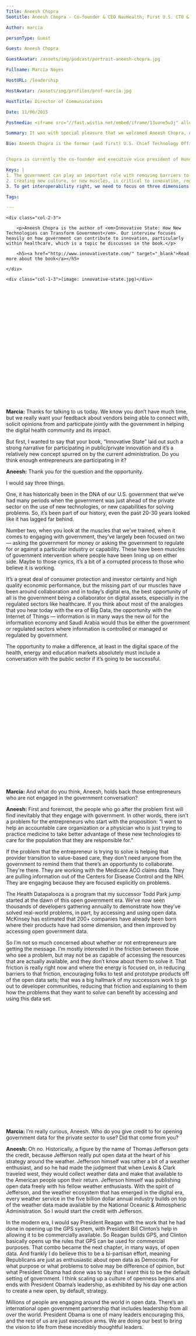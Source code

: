 ```yaml
---
Title: Aneesh Chopra
Seotitle: Aneesh Chopra - Co-founder & CEO NavHealth; First U.S. CTO & Former Virginia Sec. of Technology

Author: marcia

personType: Guest

Guest: Aneesh Chopra

GuestAvatar: /assets/img/podcast/portrait-aneesh-chopra.jpg

Fullname: Marcia Noyes

HostURL: /leadership

HostAvatar: /assets/img/profiles/prof-marcia.jpg

HostTitle: Director of Communications

Date: 11/06/2015

Postmedia: <iframe src="//fast.wistia.net/embed/iframe/13uone5u3j" allowtransparency="true" frameborder="0" scrolling="no" class="wistia_embed" name="wistia_embed" allowfullscreen mozallowfullscreen webkitallowfullscreen oallowfullscreen msallowfullscreen width="500" height="318"></iframe><script src="//fast.wistia.net/assets/external/E-v1.js" async></script>

Summary: It was with special pleasure that we welcomed Aneesh Chopra, America's first Chief Technology Officer, for a quick discussion around how the government plays a role with healthcare innovation. We learned how the public and private sectors can play together, about the importance of creating new muscles, and the importance of demand for interoperability.

Bio: Aneesh Chopra is the former (and first) U.S. Chief Technology Officer. As an Assistant to the President, he designed the National Wireless Initiative, helped launch Startup America, and executed an "open innovation" strategy across the government built on private sector collaboration - opening up data, convening on standards and staffing "lean government startups." He is the author of the book, _Innovative State: How New Technologies can Transform Government_, focused on how we can tap entrepreneurial problem solvers to address challenges in health, energy and education markets among other public and regulated sectors.


Chopra is currently the co-founder and executive vice president of Hunch Analytics, a technology firm focused on improving the productivity of public and regulated sectors of the economy through data analytics. He serves as a Member of the Council on Virginia’s Future and is an inaugural Walter Shorenstein Media and Democracy Fellow at Harvard’s Kennedy School of Government. In 2011, Chopra was named to _Modern Healthcare's_ list of the 100 Most Influential People in Healthcare and in 2008, to _Government Technology_ magazine's Top 25 in their _Doers, Dreamers, and Drivers_ issue. Chopra earned his master's degree in public policy from Harvard University in 1997 and his bachelor's degree from The Johns Hopkins University in 1994.

Keys: |
1. The government can play an important role with removing barriers to entry for entrepreneurs and the private sector.
2. Creating new culture, or new muscles, is critical to innovation, regardless if we're talking about the public or the private sector.
3. To get interoperability right, we need to focus on three dimensions: demand, culture, and technology.

Tags:

---
```

<div class="cf ctz-wang-top-ad">

	<div class="col-2-3">

		<p>Aneesh Chopra is the author of <em>Innovative State: How New Technologies can Transform Government</em>. Our interview focuses heavily on how government can contribute to innovation, particularly within healthcare, which is a topic he discusses in the book.</p>

		<h5><a href="http://www.innovativestate.com/" target="_blank">Read more about the book</a></h5>

	</div>

	<div class="col-1-3">(image: innovative-state.jpg)</div>
</div>

<script src="//fast.wistia.com/assets/external/E-v1.js" async></script>

<div class="wistia_embed wistia_async_eyo8xnnw3b" style="height:318px;width:500px"> </div>

**Marcia:** Thanks for talking to us today. We know you don’t have much time, but we really want your feedback about vendors being able to connect with, solicit opinions from and participate jointly with the government in helping the digital health community and its impact.

But first, I wanted to say that your book, “Innovative State” laid out such a strong narrative for participating in public/private innovation and it’s a relatively new concept spurred on by the current administration. Do you think enough entrepreneurs are participating in it?

**Aneesh:** Thank you for the question and the opportunity.

I would say three things.

One, it has historically been in the DNA of our U.S. government that we’ve had many periods when the government was just ahead of the private sector on the use of new technologies, or new capabilities for solving problems. So, it’s been part of our history, even the past 20-30 years looked like it has lagged far behind.

Number two, when you look at the muscles that we’ve trained, when it comes to engaging with government, they’ve largely been focused on two — asking the government for money or asking the government to regulate for or against a particular industry or capability. These have been muscles of government intervention where people have been lining up on either side. Maybe to those cynics, it’s a bit of a corrupted process to those who believe it is working.

It’s a great deal of consumer protection and investor certainty and high quality economic performance, but the missing part of our muscles have been around collaboration and in today’s digital era, the best opportunity of all is the government being a collaborator on digital assets, especially in the regulated sectors like healthcare. If you think about most of the analogies that you hear today with the era of Big Data, the opportunity with the Internet of Things — information is in many ways the new oil for the information economy and Saudi Arabia would thus be either the government or regulated sectors where information is controlled or managed or regulated by government.

The opportunity to make a difference, at least in the digital space of the health, energy and education markets absolutely must include a conversation with the public sector if it’s going to be successful.

<div class="wistia_embed wistia_async_zjlk50eoa0" style="height:318px;width:500px"> </div>

**Marcia:** And what do you think, Aneesh, holds back those entrepreneurs who are not engaged in the government conversation?

**Aneesh:** First and foremost, the people who go after the problem first will find inevitably that they engage with government. In other words, there isn’t a problem for the entrepreneurs who start with the proposition: “I want to help an accountable care organization or a physician who is just trying to practice medicine to take better advantage of these new technologies to care for the population that they are responsible for.”

If the problem that the entrepreneur is trying to solve is helping that provider transition to value-based care, they don’t need anyone from the government to remind them that there’s an opportunity to collaborate. They're there. They are working with the Medicare ACO claims data. They are pulling information out of the Centers for Disease Control and the NIH. They are engaging because they are focused explicitly on problems.

The Health Datapalooza is a program that my successor Todd Park jump started at the dawn of this open government era. We’ve now seen thousands of developers gathering annually to demonstrate how they’ve solved real-world problems, in part, by accessing and using open data. McKinsey has estimated that 200+ companies have already been born where their products have had some dimension, and then improved by accessing open government data.

So I’m not so much concerned about whether or not entrepreneurs are getting the message. I’m mostly interested in the friction between those who see a problem, but may not be as capable of accessing the resources that are actually available, and they don’t know about them to solve it. That friction is really right now and where the energy is focused on, in reducing barriers to that friction, encouraging folks to test and prototype products off of the open data sets; that was a big hallmark of my successors work to go out to developer communities, reducing that friction and explaining to them how the problems that they want to solve can benefit by accessing and using this data set.

<div class="wistia_embed wistia_async_zi2qis1wmy" style="height:318px;width:500px"> </div>

**Marcia:** I’m really curious, Aneesh. Who do you give credit to for opening government data for the private sector to use? Did that come from you?

**Aneesh:** Oh no. Historically, a figure by the name of Thomas Jefferson gets the credit, because Jefferson really put open data at the heart of his strategy around the weather. Jefferson himself was rather a bit of a weather enthusiast, and so he had made the judgment that when Lewis & Clark traveled west, they would collect weather data and make that available to the American people upon their return. Jefferson himself was publishing open data freely with his fellow weather enthusiasts. With the spirit of Jefferson, and the weather ecosystem that has emerged in the digital era, every weather service in the five billion dollar annual industry builds on top of the weather data made available by the National Oceanic & Atmospheric Administration. So I would start the credit with Jefferson.

In the modern era, I would say President Reagan with the work that he had done in opening up the GPS system, with President Bill Clinton’s help in allowing it to be commercially available. So Reagan builds GPS, and Clinton basically opens up the rules that GPS can be used for commercial purposes. That combo became the next chapter, in many ways, of open data. And frankly I do believe this to be a bi-partisan effort, meaning Republicans are just as enthusiastic about open data as Democrats. For what purpose or what problems to solve may be difference of opinion, but what President Obama had done was to say that I want this to be the default setting of government. I think scaling up a culture of openness begins and ends with President Obama’s leadership, as exhibited by his day one action to create a new open, by default, strategy.

Millions of people are engaging around the world in open data. There’s an international open government partnership that includes leadership from all over the world. President Obama is one of many leaders encouraging this, and the rest of us are just execution arms. We are doing our best to bring the vision to life from these incredibly thoughtful leaders.

<div class="wistia_embed wistia_async_xmw1vyq4w5" style="height:318px;width:500px"> </div>

**Marcia:** As I read your book, your example of the 1904 Boston Fire that left the city burning, it really illustrates what can happen when an industry or government doesn’t address compatibility or standardization issues and of course we have that issue today in healthcare. Companies like ours at Catalyze are bridging that gap between new technologies and providers, but what more do you think can be done in that regard?

**Aneesh:** In my view, interoperability has three dimensions:

1) Demand for it. Because of the shift in payment, today, three, five, eight percent of a provider’s income is tied to value-based or alternative payment models, where they are actually incentivized to go build up a larger portfolio of information about the patients they are responsible for. As that moves up as a share of their income, the demand from the delivery system for interoperability will grow. Today, it’s not absolutely necessary to be interoperable, if you are entirely fee-for-service, because it’s useful to reduce errors, but it’s not mission critical. The demand signal for this, I think, is tied very closely to the pace of payment reform, which has only been accelerating in the public sector, now that Secretary Burwell has said that she wants 50 percent of all Medicare payments through alternative payment models by 2018. So that's number one.

2) Cultural. Today, when you and I walk into the Gap and buy something, the clerk hands us a copy of our receipt. There’s a sign on the wall that says, “Tell us if the clerk didn’t give you a copy of your receipt.” The default in retail is: information is shared. Unfortunately, we’ve seen a culture where by and large that’s not the default. You discharge out of a hospital and you’re supposed to get a discharge plan. It’s supposed to be made available to you in electronic form. Yet, two-thirds of hospitals in America publicly reported in Stage 1 Meaningful Use that not a single patient requested an electronic copy of that care plan. Is that because the patients don’t want it? Or is that because the culture is not yet attuned to the notion, like at the Gap, where you get that copy on your way out the door by default? In my humble argument, that’s more of a cultural issue than anything else.

3) Last but not least is a technical matter. We have been grappling with the technical standards in interoperability for many years and we’ve largely been building our interoperability strategy around documents. Can I assemble a digital version of a manila folder and ship that across the delivery system? Largely that’s a  use case of a patient being in front of me, so I quickly grab all the information about their history so I don’t make any mistakes and I can close any care gaps. That’s an interesting problem and we’ve made a great deal of progress in moving those documents around, both on the privacy, security and technical side. But for the apps ecosystem that we all envision emerging, and what I hope Catalyze and others will bring to life , we need access to discrete data. We want to reduce the friction of having to convert information to documents and then parse those documents back into information. We loose a lot in that translation step. So, HL7/FHIR gives us the opportunity to leapfrog this document exchange era and move into the discrete data exchange era. More importantly, regulation has already started to define it. Just because I can transmit discrete data doesn’t mean that we mean the same thing when it’s transmitted. So at a minimum, a meds list in a Meaningful Use Stage 2 certified EHR will be the same as a meds list from another vendor in Stage 2 certified EHR, because they both agree to transform that data at the edge to comply with the RxNorm standards, so that when they share, it’s in a common language. This notion of moving to discrete data and on standardized content — this is the step that we are taking and I think the final hurdle on the technology front is regulating that there is one person who has the right to that data, end of story, and that’s the patient. So Meaningful Use Stage 3 just went final and basically said that the patient deserves the choice of whatever API endpoint that they choose — the app of their choice that can consume that FHIR API on that standardized common data set. And that’s where we are today and why I’m so excited that for the first time we can have plug-and-play apps as part of this ecosystem.

<div class="wistia_embed wistia_async_6qhtpmpci6" style="height:318px;width:500px"> </div>

**Marcia:** I think the key takeaway from your book is the promise that information is becoming more connected between private sector and the government and by doing so it will make it much more efficient for all those who depend upon the government for a better America. As you look back on the legacy that you left as the first U.S. Chief of Technology, and then with your successor Todd Park and later Megan Smith, what are you most proud of?

**Aneesh:** For me, I’m most proud that Todd took the job after me, because I love that man like a brother, and I think he has taken the capacities of this country to the next level. So that’s my narrow proudest accomplishment was recruiting Todd.

But more broadly, I’m most proud that we brought to life what the President stood for in opening the government up by default. We really had to tackle the cultural and policy challenges as we moved toward the era of open connected APIs, cloud first, mobile first, etc. These technologies are certainly coming online faster and better, and they are being deployed in ways that we expected them to, whether it be in the recovery of healthcare.gov, or in some of the lean startup activities that we prototyped in the first term.

I’m most proud that we’ve set a new culture and created new muscle in the problem-solving gym, which says that if you want to tackle an issue in the 21st century, yes, you might want to look to regulate; yes, you might want the government to fund or operationalize something, but you might equally look to the government to play that convening role. To think about more data sets that may be available, either that are not public today but could be, or those that are available but not in machine readable form, or for the government to play a role as a Switzerland or convener on standards that lower barriers to interoperability and foster more collaboration, or even running government programs themselves more like a lean startup, which is now the new default.

Last but certainly not least, tapping into the expertise of the American people through challenges and prizes so we don’t rely on the same beltway bandits to solve every problem that the government puts out on the technology domain. We allow people in all walks of life and every corner of the country to participate by visiting [challenge.gov]("http://challenge.gov"). I think these muscles — we started them in the first term, under the President’s leadership and we’ve seen them scale up with Todd and Megan. I don’t really want to put too much emphasis on us, meaning this CTO role; we are just a mechanism by which this capability is being brought to life. It’s the tens of thousands of government employees, every single day that are using these new policy muscles to solve problems. That’s what is exciting me —since this movement has been born, it’s not turning back, no matter who is elected in the next cycle, no matter where you go around the world; this is a new muscle that will be part of our problem solving tool kit and I’m proud to have played a modest role in bringing it to life.

<div class="wistia_embed wistia_async_7qadzi457l" style="height:318px;width:500px"> </div>

**Marcia:** For those entrepreneurs that don’t speak the language of government, how would you encourage them to participate and make their voices heard and technologies seen?

**Aneesh:** First and foremost, visit [healthdata.gov]("https://healthcare.gov") and explore all the opportunities to incorporate new resources to make your products better. This is not a charitable endeavor; this is product development. If you are blind to the data assets that can be used to make your product better, you are missing the boat in serving the needs of your customers, especially in healthcare. Put your product development muscle on and think of this as an input, as any other input.

For number two, I do believe that this mystical idea that Washington works by lobbyist and insiders can be demystified by the notion that engineers who are capable of contributing a little bit of their time — three, six, nine months a year — either to work in the government as Presidential Innovation Fellows, or collaborating with the government in specific areas like Arien Malec and RelayHealth, who took a leave of absence to develop effectively safe, secure email standards by direct protocol. He came in as a Switzerland voice to solve a very specific problem with not a lot of lobbying, power and other kind of political experience. That’s the idea: Product developers should not miss out on the opportunity and individuals who feel like they have a voice to say how our country should be run can now participate through all these vehicles. We’re just getting started, so I would say, pay attention to the opportunity.

**Marcia:** Thank you so much. We know you have a hard stop. We thank you so much for participating in this Innovation Series and we love your responses. Everybody go get the book “Innovative State.”

**Aneesh:** Alright! Thank you very much for that. Have a great day.
